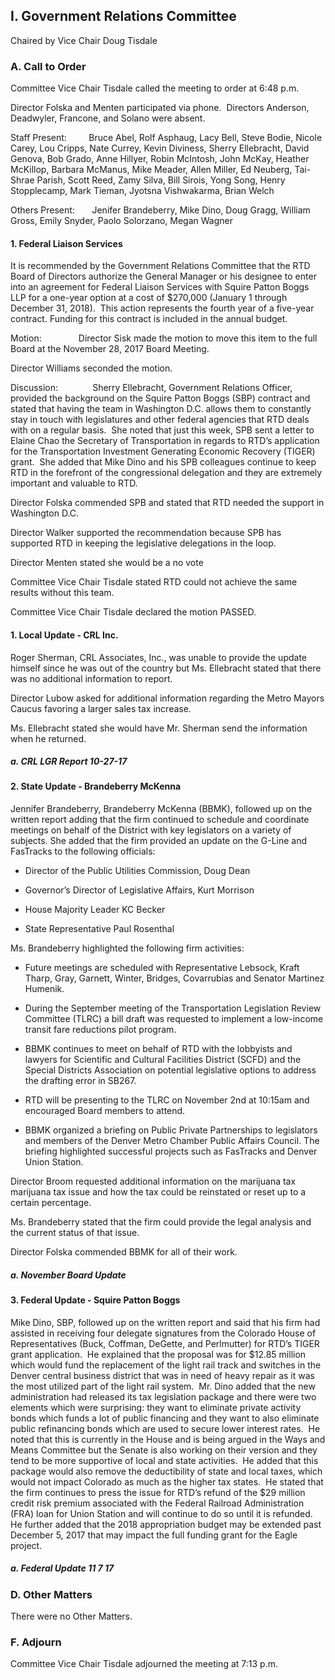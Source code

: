 ## I. Government Relations Committee

Chaired by Vice Chair Doug Tisdale

### A. Call to Order

Committee Vice Chair Tisdale called the meeting to order at 6:48 p.m.

Director Folska and Menten participated via phone.  Directors Anderson, Deadwyler, Francone, and Solano were absent.

Staff Present:         Bruce Abel, Rolf Asphaug, Lacy Bell, Steve Bodie, Nicole Carey, Lou Cripps, Nate Currey, Kevin Diviness, Sherry Ellebracht, David Genova, Bob Grado, Anne Hillyer, Robin McIntosh, John McKay, Heather McKillop, Barbara McManus, Mike Meader, Allen Miller, Ed Neuberg, Tai-Shrae Parish, Scott Reed, Zamy Silva, Bill Sirois, Yong Song, Henry Stopplecamp, Mark Tieman, Jyotsna Vishwakarma, Brian Welch

Others Present:       Jenifer Brandeberry, Mike Dino, Doug Gragg, William Gross, Emily Snyder, Paolo Solorzano, Megan Wagner

#### 1. Federal Liaison Services

It is recommended by the Government Relations Committee that the RTD Board of Directors authorize the General Manager or his designee to enter into an agreement for Federal Liaison Services with Squire Patton Boggs LLP for a one-year option at a cost of $270,000 (January 1 through December 31, 2018).  This action represents the fourth year of a five-year contract. Funding for this contract is included in the annual budget.

Motion:               Director Sisk made the motion to move this item to the full Board at the November 28, 2017 Board Meeting.

Director Williams seconded the motion.

Discussion:              Sherry Ellebracht, Government Relations Officer, provided the background on the Squire Patton Boggs (SBP) contract and stated that having the team in Washington D.C. allows them to constantly stay in touch with legislatures and other federal agencies that RTD deals with on a regular basis.  She noted that just this week, SPB sent a letter to Elaine Chao the Secretary of Transportation in regards to RTD’s application for the Transportation Investment Generating Economic Recovery (TIGER) grant.  She added that Mike Dino and his SPB colleagues continue to keep RTD in the forefront of the congressional delegation and they are extremely important and valuable to RTD.

Director Folska commended SPB and stated that RTD needed the support in Washington D.C.

Director Walker supported the recommendation because SPB has supported RTD in keeping the legislative delegations in the loop.

Director Menten stated she would be a no vote

Committee Vice Chair Tisdale stated RTD could not achieve the same results without this team.

Committee Vice Chair Tisdale declared the motion PASSED.

#### 1. Local Update - CRL Inc.

Roger Sherman, CRL Associates, Inc., was unable to provide the update himself since he was out of the country but Ms. Ellebracht stated that there was no additional information to report.

Director Lubow asked for additional information regarding the Metro Mayors Caucus favoring a larger sales tax increase.

Ms. Ellebracht stated she would have Mr. Sherman send the information when he returned.

##### a. CRL LGR Report 10-27-17

#### 2. State Update - Brandeberry McKenna

Jennifer Brandeberry, Brandeberry McKenna (BBMK), followed up on the written report adding that the firm continued to schedule and coordinate meetings on behalf of the District with key legislators on a variety of subjects. She added that the firm provided an update on the G-Line and FasTracks to the following officials:

- Director of the Public Utilities Commission, Doug Dean

- Governor’s Director of Legislative Affairs, Kurt Morrison

- House Majority Leader KC Becker

- State Representative Paul Rosenthal

Ms. Brandeberry highlighted the following firm activities:

- Future meetings are scheduled with Representative Lebsock, Kraft Tharp, Gray, Garnett, Winter, Bridges, Covarrubias and Senator Martinez Humenik.

- During the September meeting of the Transportation Legislation Review Committee (TLRC) a bill draft was requested to implement a low-income transit fare reductions pilot program.

- BBMK continues to meet on behalf of RTD with the lobbyists and lawyers for Scientific and Cultural Facilities District (SCFD) and the Special Districts Association on potential legislative options to address the drafting error in SB267.

- RTD will be presenting to the TLRC on November 2nd at 10:15am and encouraged Board members to attend.

- BBMK organized a briefing on Public Private Partnerships to legislators and members of the Denver Metro Chamber Public Affairs Council. The briefing highlighted successful projects such as FasTracks and Denver Union Station.

Director Broom requested additional information on the marijuana tax marijuana tax issue and how the tax could be reinstated or reset up to a certain percentage.

Ms. Brandeberry stated that the firm could provide the legal analysis and the current status of that issue.

Director Folska commended BBMK for all of their work.

##### a. November Board Update

#### 3. Federal Update - Squire Patton Boggs

Mike Dino, SBP, followed up on the written report and said that his firm had assisted in receiving four delegate signatures from the Colorado House of Representatives (Buck, Coffman, DeGette, and Perlmutter) for RTD’s TIGER grant application.  He explained that the proposal was for $12.85 million which would fund the replacement of the light rail track and switches in the Denver central business district that was in need of heavy repair as it was the most utilized part of the light rail system.  Mr. Dino added that the new administration had released its tax legislation package and there were two elements which were surprising: they want to eliminate private activity bonds which funds a lot of public financing and they want to also eliminate public refinancing bonds which are used to secure lower interest rates.  He noted that this is currently in the House and is being argued in the Ways and Means Committee but the Senate is also working on their version and they tend to be more supportive of local and state activities.  He added that this package would also remove the deductibility of state and local taxes, which would not impact Colorado as much as the higher tax states.  He stated that the firm continues to press the issue for RTD’s refund of the $29 million credit risk premium associated with the Federal Railroad Administration (FRA) loan for Union Station and will continue to do so until it is refunded.  He further added that the 2018 appropriation budget may be extended past December 5, 2017 that may impact the full funding grant for the Eagle project.

##### a. Federal Update 11 7 17

### D. Other Matters

There were no Other Matters.

### F. Adjourn

Committee Vice Chair Tisdale adjourned the meeting at 7:13 p.m.